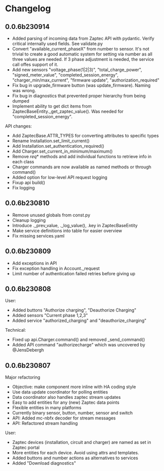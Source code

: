 # Changelog

## 0.0.6b230914

* Added parsing of incoming data from Zaptec API with pydantic. Verify
  critical internally used fields. See validate.py
* Convert "available_current_phaseX" from number to sensor. It's not trivial
  to create a good automatic system for setting via number as all three values
  are needed. If 3 phase adjustment is needed, the service call offes support
  of it.
* Add new sensors "voltage_phase(1|2|3)", "total_charge_power",
  "signed_meter_value", "completed_session_energy", "charger_min/max_current",
  "firmware update", "authorization_required"
* Fix bug in upgrade_firmware button (was update_firmware). Naming was wrong.
* Fix bug in diagnostics that prevented proper hierarchy from being dumped
* Implement ability to get dict items from ZaptecBaseEntity._get_zaptec_value().
  Was needed for "completed_session_energy".

API changes:
* Add ZaptecBase.ATTR_TYPES for converting attributes to specific types
* Rename Installation.set_limit_current()
* Add Installation.set_authentication_required()
* Add Charger.set_current_in_minimum/maximum()
* Remove _req_* methods and add individual functions to retrieve info in each
  class
* Charger commands are now available as named methods or through command()
* Added option for low-level API request logging
* Fixup api build()
* Fix logging

## 0.0.6b230810

* Remove unused globals from const.py
* Cleanup logging
* Introduce ._prev_value, ._log_value(), .key in ZaptecBaseEntity
* Make service definitions into table for easier overview
* Fix missing services.yaml

## 0.0.6b230809

* Add exceptions in API
* Fix exception handling in Account._request
* Limit number of authentication failed retries before giving up

## 0.0.6b230808

User:
* Added buttons "Authorize charging", "Deauthorize Charging"
* Added sensors "Current phase 1,2,3"
* Added service "authorized_charging" and "deauthorize_charging"

Technical:
* Fixed up api.Charger.command() and removed _send_command()
* Added API command "authorizecharge" which was uncovered by @JensDebergh

## 0.0.6b230807

Major refactoring
* Objective: make component more inline with HA coding style
* Use data update coordinator for polling entities
* Data coordinator also handles zaptec stream updates
* Easy to add entities for any (new) Zaptec data points
* Flexible entities in many platforms
* Currently binary sensor, button, number, sensor and switch
* API: Added mc-nbfx decoder for stream messages
* API: Refactored stream handling
    
User:
* Zaptec devices (installation, circuit and charger) are named as set in Zaptec portal
* More entities for each device. Avoid using attrs and templates.
* Added buttons and number actions as alternatives to services
* Added "Download diagnostics"
